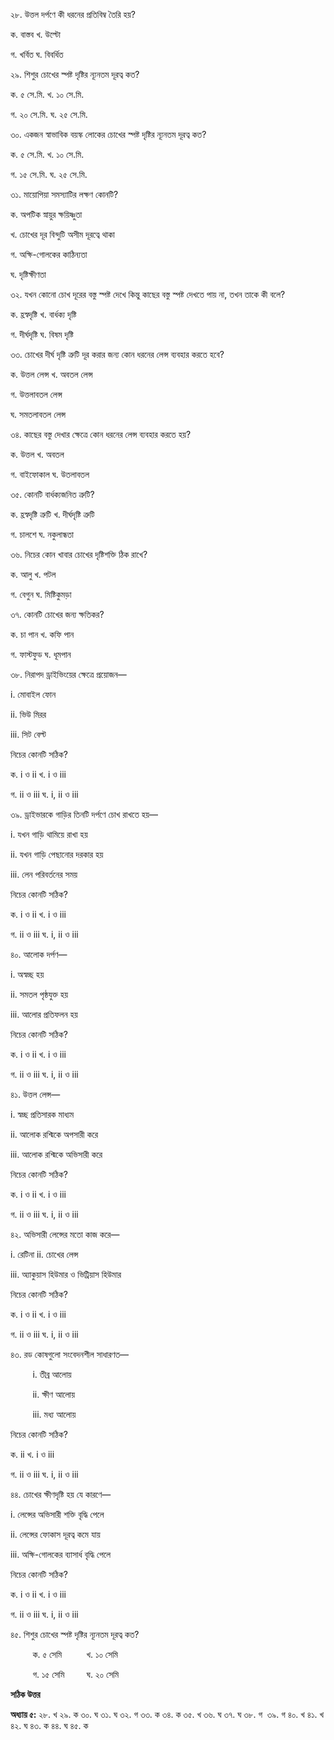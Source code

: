 ২৮. উত্তল দর্পণে কী ধরনের প্রতিবিম্ব তৈরি হয়?

ক. বাস্তব খ. উল্টো

গ. খর্বিত ঘ. বিবর্ধিত

২৯. শিশুর চোখের স্পষ্ট দৃষ্টির ন্যূনতম দূরত্ব কত?

ক. ৫ সে.মি. খ. ১০ সে.মি.

গ. ২০ সে.মি. ঘ. ২৫ সে.মি.

৩০. একজন স্বাভাবিক বয়স্ক লোকের চোখের স্পষ্ট দৃষ্টির ন্যূনতম দূরত্ব কত?

ক. ৫ সে.মি. খ. ১০ সে.মি.

গ. ১৫ সে.মি. ঘ. ২৫ সে.মি.

৩১. মায়োপিয়া সমস্যাটির লক্ষণ কোনটি?

ক. অপটিক স্নায়ুর ক্ষয়িষ্ণুতা

খ. চোখের দূর বিন্দুটি অসীম দূরত্বে থাকা

গ. অক্ষি-গোলকের কাঠিন্যতা

ঘ. দৃষ্টিক্ষীণতা

৩২. যখন কোনো চোখ দূরের বস্তু স্পষ্ট দেখে কিন্তু কাছের বস্তু স্পষ্ট দেখতে পায় না, তখন তাকে কী বলে?

ক. হ্রস্বদৃষ্টি খ. বার্ধক্য দৃষ্টি

গ. দীর্ঘদৃষ্টি ঘ. বিষম দৃষ্টি

৩৩. চোখের দীর্ঘ দৃষ্টি ত্রুটি দূর করার জন্য কোন ধরনের লেন্স ব্যবহার করতে হবে?

ক. উত্তল লেন্স খ. অবতল লেন্স

গ. উত্তলাবতল লেন্স 

ঘ. সমতলাবতল লেন্স

৩৪. কাছের বস্তু দেখার ক্ষেত্রে কোন ধরনের লেন্স ব্যবহার করতে হয়?

ক. উত্তল খ. অবতল

গ. বাইফোকাল ঘ. উতলাবতল

৩৫. কোনটি বার্ধক্যজনিত ত্রুটি?

ক. হ্রস্বদৃষ্টি ত্রুটি খ. দীর্ঘদৃষ্টি ত্রুটি

গ. চালশে ঘ. নকুলান্ধতা

৩৬. নিচের কোন খাবার চোখের দৃষ্টিশক্তি ঠিক রাখে?

ক. আলু খ. পটল

গ. বেগুন ঘ. মিষ্টিকুমড়া

৩৭. কোনটি চোখের জন্য ক্ষতিকর?

ক. চা পান খ. কফি পান

গ. ফাস্টফুড ঘ. ধূমপান

৩৮. নিরাপদ ড্রাইভিংয়ের ক্ষেত্রে প্রয়োজন—

i\. মোবাইল ফোন

ii\. ভিউ মিরর

iii\. সিট বেল্ট

নিচের কোনটি সঠিক?

ক. i ও ii খ. i ও iii

গ. ii ও iii ঘ. i, ii ও iii

৩৯. ড্রাইভারকে গাড়ির তিনটি দর্পণে চোখ রাখতে হয়—

i\. যখন গাড়ি থামিয়ে রাখা হয়

ii\. যখন গাড়ি পেছানোর দরকার হয়

iii\. লেন পরিবর্তনের সময়

নিচের কোনটি সঠিক?

ক. i ও ii খ. i ও iii

গ. ii ও iii ঘ. i, ii ও iii

৪০. আলোক দর্পণ—

i\. অস্বচ্ছ হয়

ii\. সমতল পৃষ্ঠযুক্ত হয়

iii\. আলোর প্রতিফলন হয়

নিচের কোনটি সঠিক?

ক. i ও ii খ. i ও iii

গ. ii ও iii ঘ. i, ii ও iii

৪১. উত্তল লেন্স—

i\. স্বচ্ছ প্রতিসারক মাধ্যম

ii\. আলোক রশ্মিকে অপসারী করে

iii\. আলোক রশ্মিকে অভিসারী করে

নিচের কোনটি সঠিক?

ক. i ও ii খ. i ও iii

গ. ii ও iii ঘ. i, ii ও iii

৪২. অভিসারী লেন্সের মতো কাজ করে—

i\. রেটিনা ii. চোখের লেন্স

iii\. অ্যাকুয়াস হিউমার ও ভিট্রিয়াস হিউমার

নিচের কোনটি সঠিক?

ক. i ও ii খ. i ও iii

গ. ii ও iii ঘ. i, ii ও iii

৪৩. রড কোষগুলো সংবেদনশীল সাধারণত—

         i. তীব্র আলোয় 

         ii. ক্ষীণ আলোয় 

         iii. মধ্য আলোয়

নিচের কোনটি সঠিক?

ক. ii খ. i ও iii

গ. ii ও iii ঘ. i, ii ও iii

৪৪. চোখের ক্ষীণদৃষ্টি হয় যে কারণে—

i\. লেন্সের অভিসারী শক্তি বৃদ্ধি পেলে

ii\. লেন্সের ফোকাস দূরত্ব কমে যায়

iii\. অক্ষি-গোলকের ব্যাসার্ধ বৃদ্ধি পেলে

নিচের কোনটি সঠিক?

ক. i ও ii খ. i ও iii

গ. ii ও iii ঘ. i, ii ও iii

৪৫. শিশুর চোখের স্পষ্ট দৃষ্টির ন্যূনতম দূরত্ব কত?

         ক. ৫ সেমি          খ. ১০ সেমি

         গ. ১৫ সেমি         ঘ. ২০ সেমি

**সঠিক উত্তর**

**অধ্যায় ৫:** ২৮. খ ২৯. ক ৩০. ঘ ৩১. ঘ ৩২. গ ৩৩. ক ৩৪. ক ৩৫. খ ৩৬. ঘ ৩৭. ঘ ৩৮. গ  ৩৯. গ ৪০. খ ৪১. খ ৪২. ঘ ৪৩. ক ৪৪. ঘ ৪৫. ক
